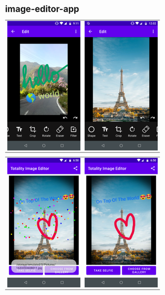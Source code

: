 # image-editor-app

|               |               | 
| ------------- | ------------- |
| ![Alt Text](https://github.com/lspradeep/image-editor-app/blob/master/screenshots/screenshot1.png)  | ![Alt Text](https://github.com/lspradeep/image-editor-app/blob/master/screenshots/screenshot2.png)|

|               |               | 
| ------------- | ------------- |
| ![Alt Text](https://github.com/lspradeep/image-editor-app/blob/master/screenshots/screenshot3.png)  | ![Alt Text](https://github.com/lspradeep/image-editor-app/blob/master/screenshots/screenshot4.png)|
